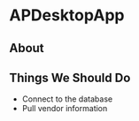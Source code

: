 # APDesktopApp

## About

## Things We Should Do
* Connect to the database
* Pull vendor information